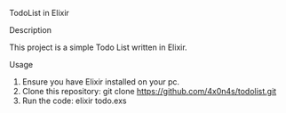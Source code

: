 TodoList in Elixir

Description

This project is a simple Todo List written in Elixir.

Usage

  1.	Ensure you have Elixir installed on your pc.
  2.	Clone this repository: git clone https://github.com/4x0n4s/todolist.git
  3.	Run the code: elixir todo.exs
